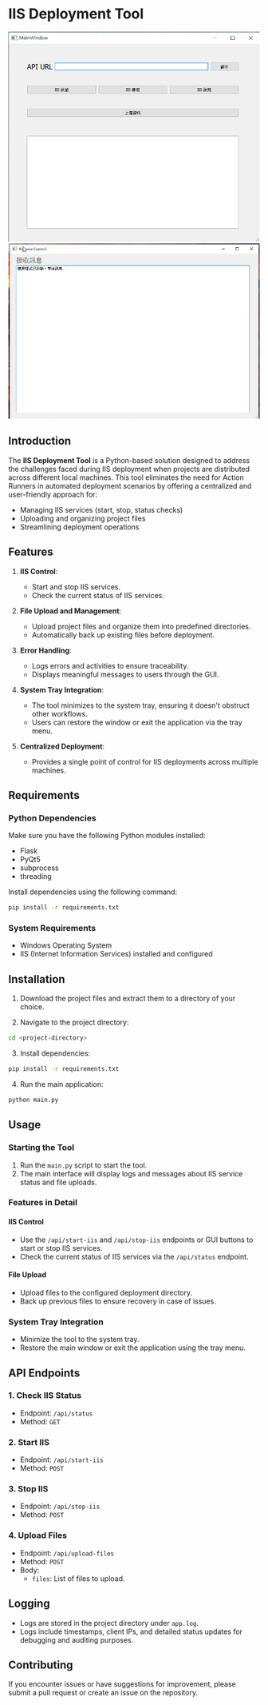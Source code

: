 # IIS Deployment Tool

![Client Interface](client-interface.png)
![Server Interface](server-interface.png)

## Introduction
The **IIS Deployment Tool** is a Python-based solution designed to address the challenges faced during IIS deployment when projects are distributed across different local machines. This tool eliminates the need for Action Runners in automated deployment scenarios by offering a centralized and user-friendly approach for:

- Managing IIS services (start, stop, status checks)
- Uploading and organizing project files
- Streamlining deployment operations

## Features

1. **IIS Control**:
   - Start and stop IIS services.
   - Check the current status of IIS services.

2. **File Upload and Management**:
   - Upload project files and organize them into predefined directories.
   - Automatically back up existing files before deployment.

3. **Error Handling**:
   - Logs errors and activities to ensure traceability.
   - Displays meaningful messages to users through the GUI.

4. **System Tray Integration**:
   - The tool minimizes to the system tray, ensuring it doesn't obstruct other workflows.
   - Users can restore the window or exit the application via the tray menu.

5. **Centralized Deployment**:
   - Provides a single point of control for IIS deployments across multiple machines.

## Requirements

### Python Dependencies
Make sure you have the following Python modules installed:

- Flask
- PyQt5
- subprocess
- threading

Install dependencies using the following command:

```bash
pip install -r requirements.txt
```

### System Requirements
- Windows Operating System
- IIS (Internet Information Services) installed and configured

## Installation

1. Download the project files and extract them to a directory of your choice.

2. Navigate to the project directory:

```bash
cd <project-directory>
```

3. Install dependencies:

```bash
pip install -r requirements.txt
```

4. Run the main application:

```bash
python main.py
```

## Usage

### Starting the Tool
1. Run the `main.py` script to start the tool.
2. The main interface will display logs and messages about IIS service status and file uploads.

### Features in Detail

#### IIS Control
- Use the `/api/start-iis` and `/api/stop-iis` endpoints or GUI buttons to start or stop IIS services.
- Check the current status of IIS services via the `/api/status` endpoint.

#### File Upload
- Upload files to the configured deployment directory.
- Back up previous files to ensure recovery in case of issues.

### System Tray Integration
- Minimize the tool to the system tray.
- Restore the main window or exit the application using the tray menu.

## API Endpoints

### 1. **Check IIS Status**
   - Endpoint: `/api/status`
   - Method: `GET`

### 2. **Start IIS**
   - Endpoint: `/api/start-iis`
   - Method: `POST`

### 3. **Stop IIS**
   - Endpoint: `/api/stop-iis`
   - Method: `POST`

### 4. **Upload Files**
   - Endpoint: `/api/upload-files`
   - Method: `POST`
   - Body:
     - `files`: List of files to upload.

## Logging
- Logs are stored in the project directory under `app.log`.
- Logs include timestamps, client IPs, and detailed status updates for debugging and auditing purposes.

## Contributing
If you encounter issues or have suggestions for improvement, please submit a pull request or create an issue on the repository.
